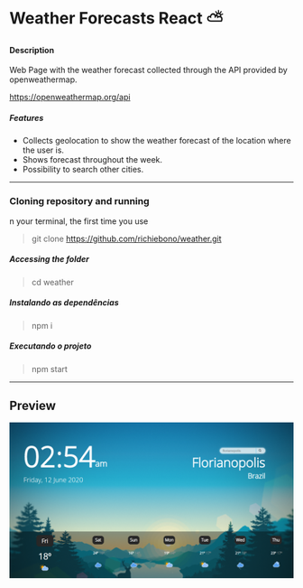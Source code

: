 # Weather Forecasts React ⛅

#### Description

Web Page with the weather forecast collected through the API provided by openweathermap.

https://openweathermap.org/api

##### Features
- Collects geolocation to show the weather forecast of the location where the user is.
- Shows forecast throughout the week.
- Possibility to search other cities.

 - - -
### Cloning repository and running
n your terminal, the first time you use
>git clone https://github.com/richiebono/weather.git

##### Accessing the folder
>cd weather

##### Instalando as dependências
>npm i

##### Executando o projeto
>npm start 

- - -
## Preview

![alt text](https://github.com/richiebono/weather/blob/main/image-preview.png)
